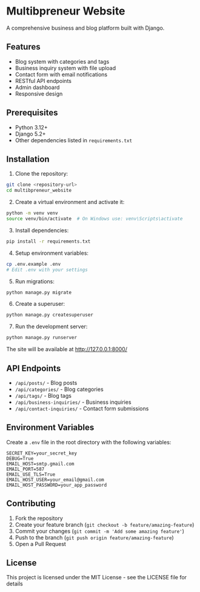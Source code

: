 # Multibpreneur Website

A comprehensive business and blog platform built with Django.

## Features

- Blog system with categories and tags
- Business inquiry system with file upload
- Contact form with email notifications
- RESTful API endpoints
- Admin dashboard
- Responsive design

## Prerequisites

- Python 3.12+
- Django 5.2+
- Other dependencies listed in `requirements.txt`

## Installation

1. Clone the repository:
```bash
git clone <repository-url>
cd multibpreneur_website
```

2. Create a virtual environment and activate it:
```bash
python -m venv venv
source venv/bin/activate  # On Windows use: venv\Scripts\activate
```

3. Install dependencies:
```bash
pip install -r requirements.txt
```

4. Setup environment variables:
```bash
cp .env.example .env
# Edit .env with your settings
```

5. Run migrations:
```bash
python manage.py migrate
```

6. Create a superuser:
```bash
python manage.py createsuperuser
```

7. Run the development server:
```bash
python manage.py runserver
```

The site will be available at http://127.0.0.1:8000/

## API Endpoints

- `/api/posts/` - Blog posts
- `/api/categories/` - Blog categories
- `/api/tags/` - Blog tags
- `/api/business-inquiries/` - Business inquiries
- `/api/contact-inquiries/` - Contact form submissions

## Environment Variables

Create a `.env` file in the root directory with the following variables:

```
SECRET_KEY=your_secret_key
DEBUG=True
EMAIL_HOST=smtp.gmail.com
EMAIL_PORT=587
EMAIL_USE_TLS=True
EMAIL_HOST_USER=your_email@gmail.com
EMAIL_HOST_PASSWORD=your_app_password
```

## Contributing

1. Fork the repository
2. Create your feature branch (`git checkout -b feature/amazing-feature`)
3. Commit your changes (`git commit -m 'Add some amazing feature'`)
4. Push to the branch (`git push origin feature/amazing-feature`)
5. Open a Pull Request

## License

This project is licensed under the MIT License - see the LICENSE file for details
